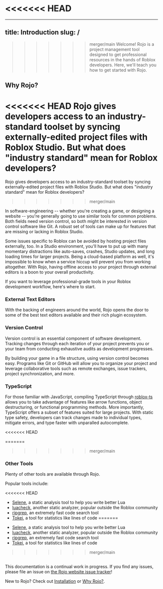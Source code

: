 <<<<<<< HEAD
=======
---
title: Introduction
slug: /
---

>>>>>>> merger/main
Welcome! Rojo is a project management tool designed to get professional resources in the hands of Roblox developers. Here, we'll teach you how to get started with Rojo.

## Why Rojo?

<<<<<<< HEAD
Rojo gives developers access to an industry-standard toolset by syncing externally-edited project files with Roblox Studio.  But what does "industry standard" mean for Roblox developers?
=======
Rojo gives developers access to an industry-standard toolset by syncing externally-edited project files with Roblox Studio. But what does "industry standard" mean for Roblox developers?
>>>>>>> merger/main

In software-engineering -- whether you're creating a game, or designing a website -- you're generally going to use similar tools for common problems. Both fields need version control, so both might be interested in version control software like Git. A robust set of tools can make up for features that are missing or lacking in Roblox Studio.

Some issues specific to Roblox can be avoided by hosting project files externally, too. In a Studio environment, you'll have to put up with many momentary distractions like auto-saves, crashes, Studio updates, and long loading times for larger projects. Being a cloud-based platform as well, it's impossible to know when a service hiccup will prevent you from working altogether. With Rojo, having offline access to your project through external editors is a boon to your overall productivity.

If you want to leverage professional-grade tools in your Roblox development workflow, here's where to start.

### External Text Editors

With the backing of engineers around the world, Rojo opens the door to some of the best text editors available and their rich plugin ecosystem.

### Version Control

Version control is an essential component of software development. Tracking changes through each iteration of your project prevents you or your team from conducting exhaustive audits as development progresses.

By building your game in a file structure, using version control becomes easy. Programs like Git or GitHub will allow you to organize your project and leverage collaborative tools such as remote exchanges, issue trackers, project synchronization, and more.

### TypeScript

For those familiar with JavaScript, compiling TypeScript through [roblox-ts](https://roblox-ts.github.io) allows you to take advantage of features like arrow functions, object destructuring, or functional programming methods. More importantly, TypeScript offers a subset of features suited for large projects. With static type safety, developers can track changes made to individual types, mitigate errors, and type faster with unparalled autocomplete.

<<<<<<< HEAD

=======
>>>>>>> merger/main
### Other Tools

Plenty of other tools are available through Rojo.

Popular tools include:

<<<<<<< HEAD
* [Selene](https://github.com/Kampfkarren/selene), a static analysis tool to help you write better Lua
* [luacheck](https://github.com/mpeterv/luacheck), another static analyzer, popular outside the Roblox community
* [ripgrep](https://github.com/BurntSushi/ripgrep), an extremely fast code search tool
* [Tokei](https://github.com/XAMPPRocky/tokei), a tool for statistics like lines of code
=======
- [Selene](https://github.com/Kampfkarren/selene), a static analysis tool to help you write better Lua
- [luacheck](https://github.com/mpeterv/luacheck), another static analyzer, popular outside the Roblox community
- [ripgrep](https://github.com/BurntSushi/ripgrep), an extremely fast code search tool
- [Tokei](https://github.com/XAMPPRocky/tokei), a tool for statistics like lines of code
>>>>>>> merger/main

##

This documentation is a continual work in progress. If you find any issues, please file an issue on [the Rojo website issue tracker](https://github.com/rojo-rbx/rojo.space/issues)!

New to Rojo? Check out [Installation](installation.md) or [Why Rojo?](why-rojo.md).
